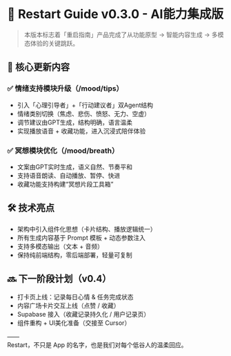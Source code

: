# 🚀 Restart Guide v0.3.0 - AI能力集成版

> 本版本标志着「重启指南」产品完成了从功能原型 → 智能内容生成 → 多模态体验的关键跳跃。

## 🎯 核心更新内容

### ✅ 情绪支持模块升级（/mood/tips）
- 引入「心理引导者」+「行动建议者」双Agent结构
- 情绪类别切换（焦虑、悲伤、愤怒、无力、空虚）
- 调节建议由GPT生成，结构明确，语言温柔
- 实现播放语音 + 收藏功能，进入沉浸式陪伴体验

### ✅ 冥想模块优化（/mood/breath）
- 文案由GPT实时生成，语义自然、节奏平和
- 支持语音朗读、自动播放、暂停、快进
- 收藏功能支持构建“冥想片段工具箱”

## 🛠 技术亮点
- 架构中引入组件化思想（卡片结构、播放逻辑统一）
- 所有生成内容基于 Prompt 模板 + 动态参数注入
- 支持多模态输出（文本 + 音频）
- 保持纯前端结构，零后端部署，轻量可复制

## 🔜 下一阶段计划（v0.4）
- 打卡页上线：记录每日心情 & 任务完成状态
- 内容广场卡片交互上线（点赞 / 收藏）
- Supabase 接入（收藏记录持久化 / 用户记录页）
- 组件重构 + UI美化准备（交接至 Cursor）

——  
Restart，不只是 App 的名字，也是我们对每个低谷人的温柔回应。
